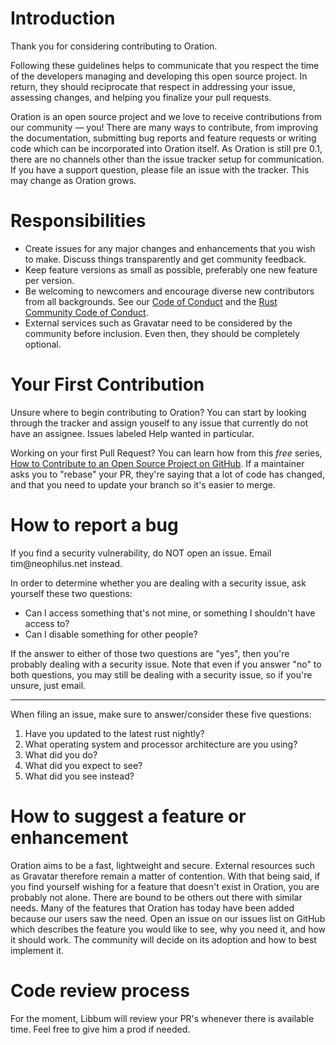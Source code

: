 # Introduction

Thank you for considering contributing to Oration.

Following these guidelines helps to communicate that you respect the time of the developers managing and developing this open source project.
In return, they should reciprocate that respect in addressing your issue, assessing changes, and helping you finalize your pull requests.

Oration is an open source project and we love to receive contributions from our community — you! There are many ways to contribute, from improving the documentation, submitting bug reports and feature requests or writing code which can be incorporated into Oration itself.
As Oration is still pre 0.1, there are no channels other than the issue tracker setup for communication. If you have a support question, please file an issue with the tracker.
This may change as Oration grows.

# Responsibilities

* Create issues for any major changes and enhancements that you wish to make. Discuss things transparently and get community feedback.
* Keep feature versions as small as possible, preferably one new feature per version.
* Be welcoming to newcomers and encourage diverse new contributors from all backgrounds. See our [Code of Conduct](CODE_OF_CONDUCT.md) and the [Rust Community Code of Conduct](https://www.rust-lang.org/en-US/conduct.html).
* External services such as Gravatar need to be considered by the community before inclusion. Even then, they should be completely optional.

# Your First Contribution

Unsure where to begin contributing to Oration? You can start by looking through the tracker and assign youself to any issue that currently do not have an assignee.
Issues labeled Help wanted in particular.

Working on your first Pull Request? You can learn how from this *free* series, [How to Contribute to an Open Source Project on GitHub](https://egghead.io/series/how-to-contribute-to-an-open-source-project-on-github).
If a maintainer asks you to "rebase" your PR, they're saying that a lot of code has changed, and that you need to update your branch so it's easier to merge.

# How to report a bug

If you find a security vulnerability, do NOT open an issue. Email &#116;&#105;&#109;&#064;&#110;&#101;&#111;&#112;&#104;&#105;&#108;&#117;&#115;&#046;&#110;&#101;&#116; instead.

In order to determine whether you are dealing with a security issue, ask yourself these two questions:
* Can I access something that's not mine, or something I shouldn't have access to?
* Can I disable something for other people?

If the answer to either of those two questions are "yes", then you're probably dealing with a security issue. Note that even if you answer "no" to both questions, you may still be dealing with a security issue, so if you're unsure, just email.

----

When filing an issue, make sure to answer/consider these five questions:

1. Have you updated to the latest rust nightly?
2. What operating system and processor architecture are you using?
3. What did you do?
4. What did you expect to see?
5. What did you see instead?

# How to suggest a feature or enhancement

Oration aims to be a fast, lightweight and secure. External resources such as Gravatar therefore remain a matter of contention.
With that being said, if you find yourself wishing for a feature that doesn't exist in Oration, you are probably not alone.
There are bound to be others out there with similar needs. Many of the features that Oration has today have been added because our users saw the need.
Open an issue on our issues list on GitHub which describes the feature you would like to see, why you need it, and how it should work.
The community will decide on its adoption and how to best implement it.

# Code review process

For the moment, Libbum will review your PR's whenever there is available time. Feel free to give him a prod if needed.
